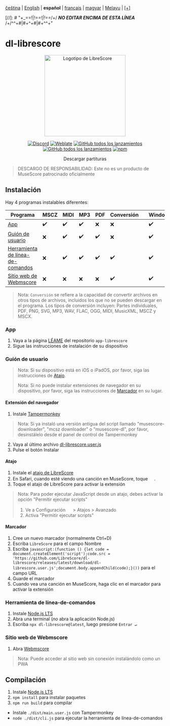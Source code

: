 <div dir="ltr" align="left">

‎[čeština](/docs/cs/PŘEČTĚTEMĚ.md) | ‎[English](/docs/en/README.md) | ‎**español** | ‎[français](/docs/fr/LISEZMOI.md) | ‎[magyar](/docs/hu/OLVASSAEL.md) | ‎[Melayu](/docs/ms/BACASAYA.md) | ‎[[+]](https://librescore.ddns.net/projects/librescore/docs)

[//]: # "\+\_==!|!=_=!|!==_/+/ ***NO EDITAR ENCIMA DE ESTA LÍNEA*** /+/^^+#|#+^+#|#+^^\+\"

# dl-librescore

<div align="center">

<img src="https://github.com/LibreScore/dl-musescore/raw/master/images/logo.png" width="256" alt="Logotipo de LibreScore">

[![Discord](https://img.shields.io/discord/774491656643674122?color=5865F2&label=&labelColor=555555&logo=discord&logoColor=FFFFFF)](https://discord.gg/DKu7cUZ4XQ) [![Weblate](https://librescore.ddns.net/widgets/librescore/-/dl-librescore/svg-badge.svg)](https://librescore.ddns.net/engage/librescore) [![GitHub todos los lanzamientos](https://img.shields.io/github/downloads/LibreScore/app-librescore/total.svg?label=App)](https://github.com/LibreScore/app-librescore/releases/latest) [![GitHub todos los lanzamientos](https://img.shields.io/github/downloads/LibreScore/dl-librescore/total.svg?label=Guión+de+usuario)](https://github.com/LibreScore/dl-librescore/releases/latest) [![npm](https://img.shields.io/npm/dt/dl-librescore?label=Herramienta+de+línea-de-comandos)](https://www.npmjs.com/package/dl-librescore)

Descargar partituras

</div>

> DESCARGO DE RESPONSABILIDAD: Este no es un producto de MuseScore patrocinado oficialmente

## Instalación

Hay 4 programas instalables diferentes:

| Programa                                                                            | MSCZ | MIDI | MP3 | PDF | Conversión |     | Windows | macOS | Linux | Android | iOS/iPadOS |
| ---------------------------------------------------------------------------------- | ---- | ---- | --- | --- | ---------- | --- | ------- | ----- | ----- | ------- | ---------- |
| [App](#app)                             | ✔️   | ✔️   | ✔️  | ❌  | ❌         |     | ✔️      | ✔️    | ✔️    | ✔️      | ❌         |
| [Guión de usuario](#guión-de-usuario)               | ❌   | ✔️   | ✔️  | ✔️  | ❌         |     | ✔️      | ✔️    | ✔️    | ✔️      | ✔️         |
| [Herramienta de línea-de-comandos](#herramienta-de-línea-de-comandos) | ❌   | ✔️   | ✔️  | ✔️  | ✔️         |     | ✔️      | ✔️    | ✔️    | ✔️      | ❌         |
| [Sitio web de Webmscore](#sitio-web-de-webmscore) | ❌   | ❌   | ❌  | ❌  | ✔️         |     | ✔️      | ✔️    | ✔️    | ✔️      | ✔️         |

> Nota: `Conversión` se refiere a la capacidad de convertir archivos en otros tipos de archivos, incluidos los que no se pueden descargar en el programa.
> Los tipos de conversión incluyen: Partes individuales, PDF, PNG, SVG, MP3, WAV, FLAC, OGG, MIDI, MusicXML, MSCZ y MSCX.

### App

1. Vaya a la página [LÉAME](https://github.com/LibreScore/app-librescore/blob/master/docs/es/LÉAME.md#instalación) del repositorio `app-librescore`
2. Sigue las instrucciones de instalación de su dispositivo

### Guión de usuario

> Nota: Si su dispositivo está en iOS o iPadOS, por favor, siga las instrucciones de [Atajo](#atajo).
>
> Nota: Si no puede instalar extensiones de navegador en su dispositivo, por favor, siga las instrucciones de [Marcador](#marcador) en su lugar.

#### Extensión del navegador

1. Instale [Tampermonkey](https://www.tampermonkey.net/?locale=es)

> Nota: Si ya instaló una versión antigua del script llamado "musescore-downloader", "mcsz downloader" o "musescore-dl", por favor, desinstálelo desde el panel de control de Tampermonkey

2. Vaya al último archivo [dl-librescore.user.js](https://github.com/LibreScore/dl-librescore/releases/latest/download/dl-librescore.user.js)
3. Pulse el botón Instalar

#### Atajo

1. Instale el [atajo de LibreScore](https://www.icloud.com/shortcuts/901d8778d2da4f7db9272d3b2232d0fe)
2. En Safari, cuando esté viendo una canción en MuseScore, toque <img src="https://help.apple.com/assets/61800C7E6EA4632586448084/61800C896EA463258644809A/en_US/01f5a9889bbecc202d8cbb3067a261ad.png" height="16">.
3. Toque el atajo de LibreScore para activar la extensión

> Nota: Para poder ejecutar JavaScript desde un atajo, debes activar la opción "Permitir ejecutar scripts"
>
> 1. Ve a Configuración <img src="https://help.apple.com/assets/61800C7E6EA4632586448084/61800C896EA463258644809A/en_US/492fec5aff74dbdef9b526177c3804b4.png" height="16"> > Atajos > Avanzado
> 2. Activa "Permitir ejecutar scripts"

#### Marcador

1. Cree un nuevo marcador (normalmente Ctrl+D)
2. Escriba `LibreScore` para el campo Nombre
3. Escriba `javascript:(function () {let code = document.createElement('script');code.src = 'https://github.com/LibreScore/dl-librescore/releases/latest/download/dl-librescore.user.js';document.body.appendChild(code);}())` para el campo URL
4. Guarde el marcador
5. Cuando vea una canción en MuseScore, haga clic en el marcador para activar la extensión

### Herramienta de línea-de-comandos

1. Instale [Node.js LTS](https://nodejs.org/es)
2. Abra una terminal (_no_ abra la aplicación Node.js)
3. Escriba `npx dl-librescore@latest`, luego presione `Entrar ↵`

### Sitio web de Webmscore

1. Abra [Webmscore](https://webmscore-pwa.librescore.org)

> Nota: Puede acceder al sitio web sin conexión instalándolo como un PWA

## Compilación

1. Instale [Node.js LTS](https://nodejs.org/es)
2. `npm install` para instalar paquetes
3. `npm run build` para compilar

- Instale `./dist/main.user.js` con Tampermonkey
- `node ./dist/cli.js` para ejecutar la herramienta de línea-de-comandos

</div>
